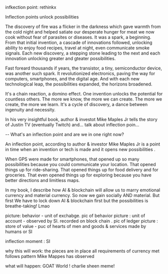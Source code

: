 infkection point: rethinkx

Inflection points unlock possibilities

The discovery of fire was a flicker in the darkness which gave warmth from the cold night and helped satiate our desperate hunger for meat we now cook without fear of parasites or diseases. It was a spark, a beginning. From that initial invention, a cascade of innovations followed, unlocking ability to enjoy food recipes, travel at night, even communicate smoke signals. Each new discovery, a stepping stone leading to the next and each innovation unlocking greater and gteater possibilities.

Fast foreard thousands if years, the transistor, a tiny, semiconductor device, was another such spark. It revolutionized electronics, paving the way for computers, smartphones, and the digital age. And with each new technological leap, the possibilities expanded, the horizons broadened. 

It's a chain reaction, a domino effect. One invention unlocks the potential for countless others. The more we know, the more we can create. The more we create, the more we learn. It's a cycle of discovery, a dance between ingenuity and necessity.

In his very insightful book, author & investot Mike Maples Jr tells the story of Justin TV (eventually Twitch) and... talk about inflection poin...

--
What's an inflection point and are we in one right now?

An inflection point, according to author & investor Mike Maples Jr is a point in time when an invention or tech is made and it opens new possibilities .

When GPS were made for smartphones, that opened up so many possibilities because you could communicate your location. That opened things up for ride-sharing. That opened things up for food delivery and for groceries. That even opened things up for exploring because you have better directions and limitless maps.

In my book, I describe how AI & blockchain will allow us to marry emotional currency and material currency. So now we gain socially AND material. But first We have to lock down AI & blockchain first but the possibilities is breathe-taking! Lmao


picture: behavior - unit of exchabge. pic of behavior
picture : unit of account - observed by SI. recorded on block chain . pic of ledger
picture : store of value - puc of hearts of men and goods & services made by humans or SI

inflection moment : SI

why this will work:
  the pieces are in place
  all requirements of currency met
  follows pattern Mike Mappes has observed

what will happen:
  GOAT World ! charlie sheen meme!
